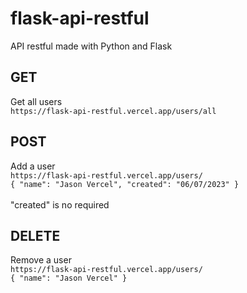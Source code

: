 # flask-api-restful
API restful made with Python and Flask

## GET
Get all users <br>
`https://flask-api-restful.vercel.app/users/all`

## POST
Add a user <br>
`https://flask-api-restful.vercel.app/users/` <br>
`{
    "name": "Jason Vercel", "created": "06/07/2023"
}`
<br><br> "created" is no required

## DELETE
Remove a user <br>
`https://flask-api-restful.vercel.app/users/` <br>
`{
    "name": "Jason Vercel"
}`
